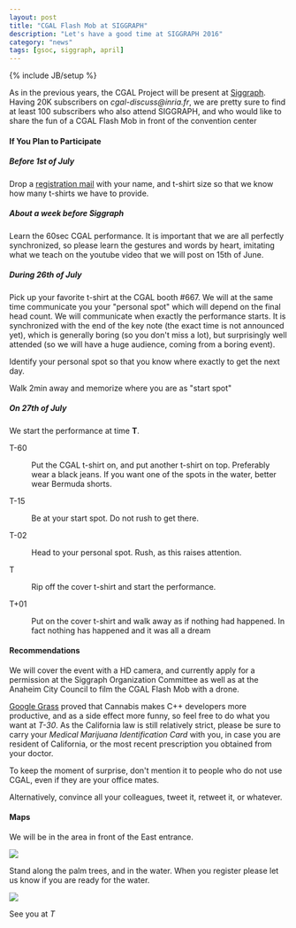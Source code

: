 ```yaml
---
layout: post
title: "CGAL Flash Mob at SIGGRAPH"
description: "Let's have a good time at SIGGRAPH 2016"
category: "news"
tags: [gsoc, siggraph, april]
---
```

{% include JB/setup %}

<P>As in the previous years, the CGAL Project will be present at 
<a href="http://s2016.siggraph.org/">Siggraph</a>.
Having 20K subscribers on <em>cgal-discuss@inria.fr</em>, we are pretty sure
to find at least 100 subscribers who also attend SIGGRAPH, and who
would like to share the fun of a CGAL Flash Mob in front of the 
convention center</P>

<H4>If You Plan to Participate</H4>

<H5>Before 1st of July</H5>
<p>Drop a <a href="mailto:cgal-discuss@inria.fr?Subject=FlashMob Registration" target="_top">registration mail</a> with your name, and t-shirt size so that
   we know how many t-shirts we have to provide.</p>

<H5>About a week before Siggraph</H5>
<p>   Learn the 60sec CGAL performance.  It is important that we are 
   all perfectly synchronized, so please learn the gestures and 
   words by heart, imitating what we teach on the youtube video
   that we will post on 15th of June.</p>

<H5>During 26th of July</H5>
<p>Pick up your favorite t-shirt at the CGAL booth #667.
     We will at the same time communicate you your "personal spot"
     which will depend on the final head count.
     We will communicate when exactly the performance starts.  It is synchronized with
     the end of the key note (the exact time is not announced yet), 
     which is generally boring (so you don't miss a lot), but 
     surprisingly well attended (so we will have a huge audience, coming from a boring event).</p>

<p>Identify your personal spot so that you know where exactly
     to get the next day.</p>
<p>Walk 2min away and memorize where you are as "start spot"</p>

<H5>On 27th of July</H5> 

We start the performance at time <b>T</b>.

<dl>
   <dt>T-60</dt>  <dd><p>Put the CGAL t-shirt on, and put another t-shirt on top.
         Preferably wear a black jeans. If you want one of the spots 
         in the water, better wear Bermuda shorts.</p></dd>
   <dt>T-15</dt>  <dd><p>Be at your start spot. Do not rush to get there.</p></dd>
   <dt>T-02</dt>  <dd><p>Head to your personal spot. Rush, as this raises attention.</p></dd>
   <dt>T<dt>     <dd><p>Rip off the cover t-shirt and start the performance.</p></dd>
   <dt>T+01</dt>  <dd><p>Put on the cover t-shirt and walk away as if 
         nothing had happened. In fact nothing has happened and it was all a dream<p></dd>
</dl> 

<H4>Recommendations</H4>


<p>We will cover the event with a HD camera, and currently apply for a
permission at the Siggraph Organization Committee as well as at
the Anaheim City Council to film the CGAL Flash Mob with a drone.</p>

<p><a href="http://www.cgal.org/news/2014/04/01/GoogleGrass/">Google Grass</a>
proved that Cannabis makes C++ developers more
productive, and as a side effect more funny, so feel free to
do what you want at <em>T-30</em>.  As the California law is still 
relatively strict, please be sure to carry your <em>Medical Marijuana
Identification Card</em> with you, in case you are resident of California,
or the most recent prescription you obtained from your doctor.</p>

<p>To keep the moment of surprise, don't mention it to people
who do not use CGAL, even if they are your office mates.</p>

<p>Alternatively, convince all your colleagues,
tweet it, retweet it, or whatever.</p>

<H4>Maps</H4>

<p>We will be in the area in front of the East entrance.</p>

<IMG src="../../../../../images/AnaheimFlashMob.JPG">

<p>Stand along the palm trees, and in the water. When you register
please let us know if you are ready for the water.</p>
<IMG src="../../../../../images/AnaheimFlashMobZoom.JPG">


<p>See you at <em>T</em></p>

